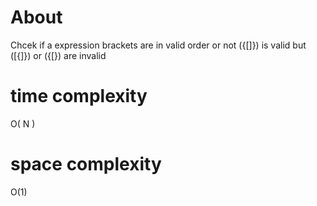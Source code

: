 # About

Chcek if a expression brackets are in valid order or not 
({[]}) is valid but ([{]}) or ({[}) are invalid

# time complexity
O( N )

# space complexity
O(1)